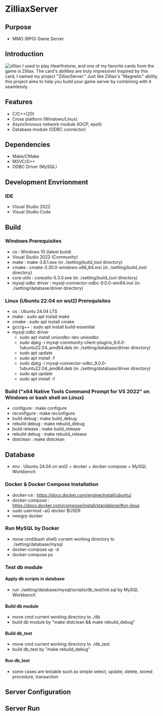 # ZilliaxServer

## Purpose
* MMO (RPG) Game Server

## Introduction
![zilliax](https://github.com/user-attachments/assets/ee2cae56-2a7d-4f2c-9895-6adb8c0a3f2b)
I used to play Hearthstone, and one of my favorite cards from the game is Zilliax. 
The card's abilities are truly impressive! 
Inspired by this card, I named my project "ZilliaxServer." 
Just like Zilliax's "Magnetic" ability, this project aims to help you build your game server by combining with it seamlessly.

## Features
* C/C++(20)
* Cross platform (Windows/Linux)
* Asynchronous network module (IOCP, epoll)
* Database module (ODBC connector)

## Dependencies
* Make/CMake
* MSVC/G++
* ODBC Driver (MySQL)

## Development Envrionment

### IDE
* Visual Studio 2022
* Visual Studio Code

## Build

### Windows Prerequisites
* os : Windows 10 (latest build)
* Visual Studio 2022 (Community)
* make : make-3.8.1.exe (in ./setting/build_tool directory)
* cmake : cmake-3.30.0-windows-x86_64.msi (in ./setting/build_tool directory)
* core utils : coreutils-5.3.0.exe (in ./setting/build_tool directory)
* mysql odbc driver : mysql-connector-odbc-9.0.0-win64.msi (in ./setting/database/driver directory)

### Linux (Ubuntu 22.04 on wsl2) Prerequisites
* os : Ubuntu 24.04 LTS
* make : sudo apt install make
* cmake : sudo apt install cmake
* gcc/g++ : sudo apt install build-essential
* mysql odbc driver
  + sudo apt install unixodbc-dev unixodbc
  + sudo dpkg -i mysql-community-client-plugins_9.0.0-1ubuntu22.04_amd64.deb (in ./setting/database/driver directory)
  + sudo apt update
  + sudo apt install -f
  + sudo dpkg -i mysql-connector-odbc_9.0.0-1ubuntu22.04_amd64.deb (in ./setting/database/driver directory)
  + sudo apt update
  + sudo apt install -f
    
### Build ("x64 Native Tools Command Prompt for VS 2022" on Windows or bash shell on Linux)
* configure : make configure
* reconfigure : make reconfigure
* build debug : make build_debug
* rebuild debug : make rebuild_debug
* build release : make build_release
* rebuild debug : make rebuild_release
* distclean : make distclean

## Database
* env : Ubuntu 24.04 on wsl2 + docker + docker-compose + MySQL Workbench

### Docker & Docker Compose Installation 
* docker-ce : https://docs.docker.com/engine/install/ubuntu/
* docker-compose : https://docs.docker.com/compose/install/standalone/#on-linux
* sudo usermod -aG docker $USER 
* newgrp docker

### Run MySQL by Docker
* move cmd(bash shell) current working directory to ./setting/database/mysql
* docker-compose up -d
* docker-compose ps

### Test db module
#### Apply db scripts in database
* run ./setting/database/mysql/scripts/db_test/init.sql by MySQL Workbench 
#### Build db module
* move cmd current working directory to ./db
* build db module by "make distclean && make rebuild_debug"
#### Build db_test
* move cmd current working directory to ./db_test
* build db_test by "make rebuild_debug"
#### Run db_test
* some cases are testable such as simple select, update, delete, stored procedure, transaction

## Server Configuration
## Server Run
